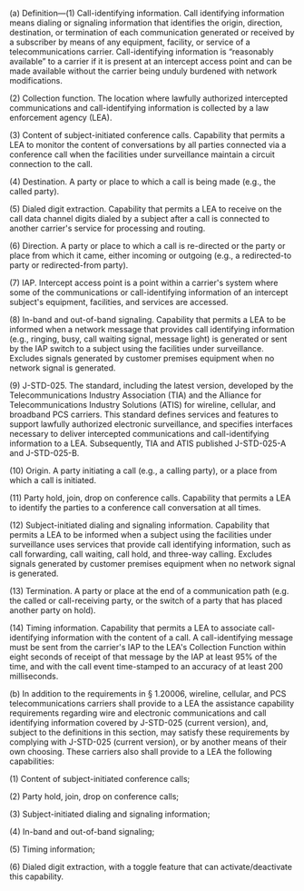 (a) Definition—(1) Call-identifying information. Call identifying information means dialing or signaling information that identifies the origin, direction, destination, or termination of each communication generated or received by a subscriber by means of any equipment, facility, or service of a telecommunications carrier. Call-identifying information is “reasonably available” to a carrier if it is present at an intercept access point and can be made available without the carrier being unduly burdened with network modifications.

(2) Collection function. The location where lawfully authorized intercepted communications and call-identifying information is collected by a law enforcement agency (LEA).

(3) Content of subject-initiated conference calls. Capability that permits a LEA to monitor the content of conversations by all parties connected via a conference call when the facilities under surveillance maintain a circuit connection to the call.

(4) Destination. A party or place to which a call is being made (e.g., the called party).

(5) Dialed digit extraction. Capability that permits a LEA to receive on the call data channel digits dialed by a subject after a call is connected to another carrier's service for processing and routing.

(6) Direction. A party or place to which a call is re-directed or the party or place from which it came, either incoming or outgoing (e.g., a redirected-to party or redirected-from party).

(7) IAP. Intercept access point is a point within a carrier's system where some of the communications or call-identifying information of an intercept subject's equipment, facilities, and services are accessed.

(8) In-band and out-of-band signaling. Capability that permits a LEA to be informed when a network message that provides call identifying information (e.g., ringing, busy, call waiting signal, message light) is generated or sent by the IAP switch to a subject using the facilities under surveillance. Excludes signals generated by customer premises equipment when no network signal is generated.

(9) J-STD-025. The standard, including the latest version, developed by the Telecommunications Industry Association (TIA) and the Alliance for Telecommunications Industry Solutions (ATIS) for wireline, cellular, and broadband PCS carriers. This standard defines services and features to support lawfully authorized electronic surveillance, and specifies interfaces necessary to deliver intercepted communications and call-identifying information to a LEA. Subsequently, TIA and ATIS published J-STD-025-A and J-STD-025-B.

(10) Origin. A party initiating a call (e.g., a calling party), or a place from which a call is initiated.

(11) Party hold, join, drop on conference calls. Capability that permits a LEA to identify the parties to a conference call conversation at all times.

(12) Subject-initiated dialing and signaling information. Capability that permits a LEA to be informed when a subject using the facilities under surveillance uses services that provide call identifying information, such as call forwarding, call waiting, call hold, and three-way calling. Excludes signals generated by customer premises equipment when no network signal is generated.

(13) Termination. A party or place at the end of a communication path (e.g. the called or call-receiving party, or the switch of a party that has placed another party on hold).

(14) Timing information. Capability that permits a LEA to associate call-identifying information with the content of a call. A call-identifying message must be sent from the carrier's IAP to the LEA's Collection Function within eight seconds of receipt of that message by the IAP at least 95% of the time, and with the call event time-stamped to an accuracy of at least 200 milliseconds.

(b) In addition to the requirements in § 1.20006, wireline, cellular, and PCS telecommunications carriers shall provide to a LEA the assistance capability requirements regarding wire and electronic communications and call identifying information covered by J-STD-025 (current version), and, subject to the definitions in this section, may satisfy these requirements by complying with J-STD-025 (current version), or by another means of their own choosing. These carriers also shall provide to a LEA the following capabilities:

(1) Content of subject-initiated conference calls;

(2) Party hold, join, drop on conference calls;

(3) Subject-initiated dialing and signaling information;

(4) In-band and out-of-band signaling;

(5) Timing information;
              

(6) Dialed digit extraction, with a toggle feature that can activate/deactivate this capability.


